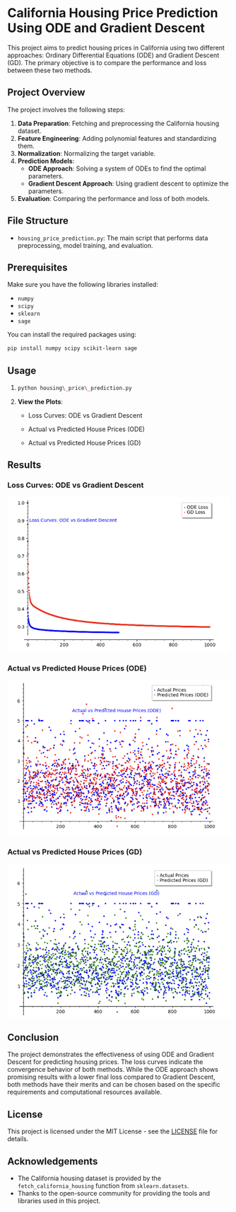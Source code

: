 # California Housing Price Prediction Using ODE and Gradient Descent

This project aims to predict housing prices in California using two different approaches: Ordinary Differential Equations (ODE) and Gradient Descent (GD). The primary objective is to compare the performance and loss between these two methods.

## Project Overview

The project involves the following steps:
1. **Data Preparation**: Fetching and preprocessing the California housing dataset.
2. **Feature Engineering**: Adding polynomial features and standardizing them.
3. **Normalization**: Normalizing the target variable.
4. **Prediction Models**:
   - **ODE Approach**: Solving a system of ODEs to find the optimal parameters.
   - **Gradient Descent Approach**: Using gradient descent to optimize the parameters.
5. **Evaluation**: Comparing the performance and loss of both models.

## File Structure

- `housing_price_prediction.py`: The main script that performs data preprocessing, model training, and evaluation.

## Prerequisites

Make sure you have the following libraries installed:
- `numpy`
- `scipy`
- `sklearn`
- `sage`

You can install the required packages using:
```bash
pip install numpy scipy scikit-learn sage
```

Usage
-----

1.  ```bash
    python housing\_price\_prediction.py
    ```
    
2.  **View the Plots**:
    
    *   Loss Curves: ODE vs Gradient Descent
        
    *   Actual vs Predicted House Prices (ODE)
        
    *   Actual vs Predicted House Prices (GD)
  
## Results

### Loss Curves: ODE vs Gradient Descent
![Loss Curves](images/loss_curves.png)

### Actual vs Predicted House Prices (ODE)
![Actual vs Predicted Prices (ODE)](images/predicted_prices_ode.png)

### Actual vs Predicted House Prices (GD)
![Actual vs Predicted Prices (GD)](images/predicted_prices_gd.png)

## Conclusion

The project demonstrates the effectiveness of using ODE and Gradient Descent for predicting housing prices. The loss curves indicate the convergence behavior of both methods. While the ODE approach shows promising results with a lower final loss compared to Gradient Descent, both methods have their merits and can be chosen based on the specific requirements and computational resources available.

## License

This project is licensed under the MIT License - see the [LICENSE](LICENSE) file for details.

## Acknowledgements

- The California housing dataset is provided by the `fetch_california_housing` function from `sklearn.datasets`.
- Thanks to the open-source community for providing the tools and libraries used in this project.


